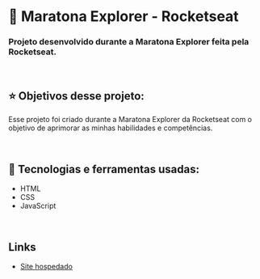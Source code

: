 <h1>🚀 Maratona Explorer - Rocketseat</h1>
<h3>Projeto desenvolvido durante a Maratona Explorer feita pela Rocketseat.</h3>

<br>

<h2>⭐ Objetivos desse projeto: </h2>
<p>Esse projeto foi criado durante a Maratona Explorer da Rocketseat com o objetivo de aprimorar as minhas habilidades e competências.</p>

<br>

<h2>🔬 Tecnologias e ferramentas usadas: </h2>
<!--- Ex: HTML, CSS, JavaScript, Node.Js, ReactJS, ReactNative ---> 
<ul>
 <li>HTML</li>
 <li>CSS</li>
 <li>JavaScript</li>
</ul>

<br>

<h2>Links</h2>
<ul>
 <li><a href="https://felipergalvao.github.io/Maratona-Explorer">Site hospedado</a></li>
<ul>
